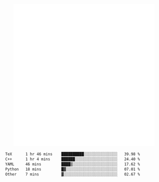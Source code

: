 <div align="center">
    <a href="https://konst.fish">
        <img src="https://raw.githubusercontent.com/konstfish/konstfish/master/fish.svg" alt="Logo" width="450"/>
    </a>
</div>

<!--START_SECTION:waka-->
```text
TeX      1 hr 46 mins    ██████████░░░░░░░░░░░░░░░   39.98 % 
C++      1 hr 4 mins     ██████░░░░░░░░░░░░░░░░░░░   24.40 % 
YAML     46 mins         ████▒░░░░░░░░░░░░░░░░░░░░   17.62 % 
Python   18 mins         █▓░░░░░░░░░░░░░░░░░░░░░░░   07.01 % 
Other    7 mins          ▓░░░░░░░░░░░░░░░░░░░░░░░░   02.67 % 
```
<!--END_SECTION:waka-->
